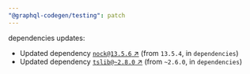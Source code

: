 ```yaml
---
"@graphql-codegen/testing": patch
---
```

dependencies updates:
  - Updated dependency [`nock@13.5.6` ↗︎](https://www.npmjs.com/package/nock/v/13.5.6) (from `13.5.4`, in `dependencies`)
  - Updated dependency [`tslib@~2.8.0` ↗︎](https://www.npmjs.com/package/tslib/v/2.8.0) (from `~2.6.0`, in `dependencies`)
